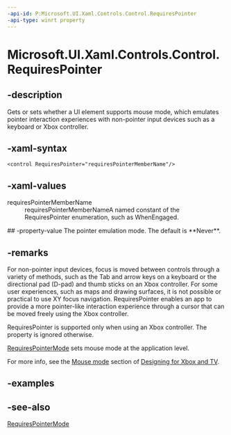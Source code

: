 ```yaml
---
-api-id: P:Microsoft.UI.Xaml.Controls.Control.RequiresPointer
-api-type: winrt property
---
```


<!-- Property syntax
public Windows.UI.Xaml.Controls.RequiresPointer RequiresPointer { get;  set; }
-->

# Microsoft.UI.Xaml.Controls.Control.RequiresPointer

## -description

Gets or sets whether a UI element supports mouse mode, which emulates pointer interaction experiences with non-pointer input devices such as a keyboard or Xbox controller.

## -xaml-syntax
```xaml
<control RequiresPointer="requiresPointerMemberName"/>
```

## -xaml-values

<dl><dt>requiresPointerMemberName</dt><dd>requiresPointerMemberNameA named constant of the RequiresPointer enumeration, such as WhenEngaged.</dd>
</dl>
## -property-value
The pointer emulation mode. The default is **Never**.

## -remarks

For non-pointer input devices, focus is moved between controls through a variety of methods, such as the Tab and arrow keys on a keyboard or the directional pad (D-pad) and thumb sticks on an Xbox controller. For some user experiences, such as maps and drawing surfaces, it is not possible or practical to use XY focus navigation. RequiresPointer enables an app to provide a more pointer-like interaction experience through a cursor that can be moved freely using the Xbox controller.

RequiresPointer is supported only when using an Xbox controller. The property is ignored otherwise.

[RequiresPointerMode](../microsoft.ui.xaml/application_requirespointermode.md) sets mouse mode at the application level.

For more info, see the [Mouse mode](/windows/uwp/input-and-devices/designing-for-tv) section of [Designing for Xbox and TV](/windows/uwp/input-and-devices/designing-for-tv).

## -examples

## -see-also

[RequiresPointerMode](../microsoft.ui.xaml/application_requirespointermode.md)

